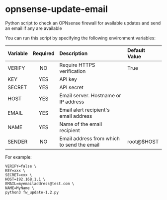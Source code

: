 # opnsense-update-email
Python script to check an OPNsense firewall for available updates and send an email if any are available

You can run this script by specifying the following environment variables:

| Variable         | Required         | Description | Default Value |
| :----------- | :--------------: | :------------------------- | :---- |
| VERIFY | NO | Require HTTPS verification  | True |
| KEY    | YES   | API key | |
| SECRET    | YES   | API secret | |
| HOST    | YES   | Email server. Hostname or IP address | |
| EMAIL    | YES   | Email alert recipient's email address | |
| NAME    | YES   | Name of the email recipient | |
| SENDER | NO | Email address from which to send the email | root@$HOST |

For example:

```
VERIFY=false \
KEY=xxx \
SECRET=xxx \
HOST=192.168.1.1 \
EMAIL=myemailaddress@test.com \
NAME=MyName \
python3 fw_update-1.2.py
```
